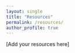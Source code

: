 ```yaml
---
layout: single
title: "Resources"
permalink: /resources/
author_profile: true
---
```


[Add your resources here]
